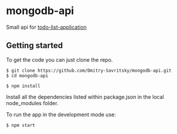 # mongodb-api
Small api for [todo-list-application](https://github.com/Dmitry-Savritsky/todo-list-application)

## Getting started

To get the code you can just clone the repo.
```
$ git clone https://github.com/Dmitry-Savritsky/mongodb-api.git
$ cd mongodb-api
```
```
$ npm install
```
Install all the dependencies listed within package.json in the local node_modules folder.

To run the app in the development mode use:
```
$ npm start
```



